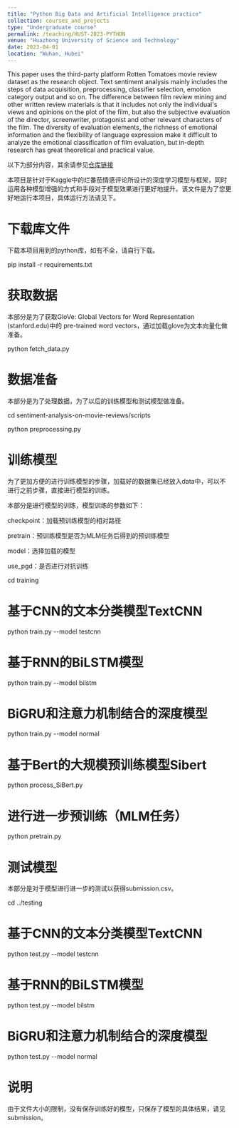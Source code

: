 ```yaml
---
title: "Python Big Data and Artificial Intelligence practice"
collection: courses_and_projects
type: "Undergraduate course"
permalink: /teaching/HUST-2023-PYTHON
venue: "Huazhong University of Science and Technology"
date: 2023-04-01
location: "Wuhan, Hubei"
---
```


This paper uses the third-party platform Rotten Tomatoes movie review dataset as the research object. Text sentiment analysis mainly includes the steps of data acquisition, preprocessing, classifier selection, emotion category output and so on. The difference between film review mining and other written review materials is that it includes not only the individual's views and opinions on the plot of the film, but also the subjective evaluation of the director, screenwriter, protagonist and other relevant characters of the film. The diversity of evaluation elements, the richness of emotional information and the flexibility of language expression make it difficult to analyze the emotional classification of film evaluation, but in-depth research has great theoretical and practical value.

以下为部分内容，其余请参见[仓库链接](https://github.com/ymx10086/HUST-2023-PYTHON)

本项目是针对于Kaggle中的烂番茄情感评论所设计的深度学习模型与框架，同时运用各种模型增强的方式和手段对于模型效果进行更好地提升。该文件是为了您更好地运行本项目，具体运行方法请见下。

下载库文件
=====

下载本项目用到的python库，如有不全，请自行下载。

pip install -r requirements.txt

获取数据
=====

本部分是为了获取GloVe: Global Vectors for Word Representation (stanford.edu)中的 pre-trained word vectors，通过加载glove为文本向量化做准备。

python fetch_data.py

数据准备
=====

本部分是为了处理数据，为了以后的训练模型和测试模型做准备。

cd sentiment-analysis-on-movie-reviews/scripts

python preprocessing.py

训练模型
=====

为了更加方便的进行训练模型的步骤，加载好的数据集已经放入data中，可以不进行之前步骤，直接进行模型的训练。

本部分是进行模型的训练，模型训练的参数如下：

checkpoint：加载预训练模型的相对路径

pretrain：预训练模型是否为MLM任务后得到的预训练模型

model：选择加载的模型

use_pgd：是否进行对抗训练

cd training

基于CNN的文本分类模型TextCNN
===

python train.py --model testcnn

基于RNN的BiLSTM模型
===

python train.py --model bilstm

BiGRU和注意力机制结合的深度模型
===

python train.py --model normal

基于Bert的大规模预训练模型Sibert
===

python process_SiBert.py

进行进一步预训练（MLM任务）
===

python pretrain.py

测试模型
=====

本部分是对于模型进行进一步的测试以获得submission.csv。

cd ../testing

基于CNN的文本分类模型TextCNN
===

python test.py --model testcnn

基于RNN的BiLSTM模型
===

python test.py --model bilstm

BiGRU和注意力机制结合的深度模型
===

python test.py --model normal

说明
=====

由于文件大小的限制，没有保存训练好的模型，只保存了模型的具体结果，请见submission。